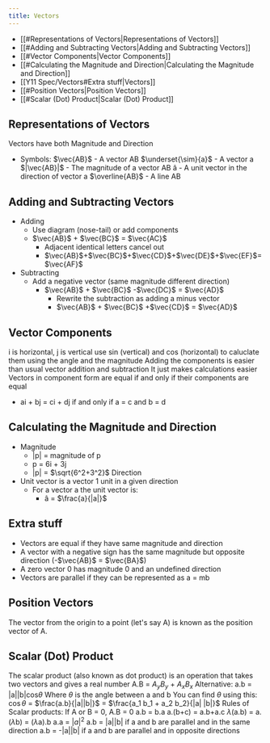 ```yaml
---
title: Vectors
---
```


- [[#Representations of Vectors|Representations of Vectors]]
- [[#Adding and Subtracting Vectors|Adding and Subtracting Vectors]]
- [[#Vector Components|Vector Components]]
- [[#Calculating the Magnitude and Direction|Calculating the Magnitude and Direction]]
- [[Y11 Spec/Vectors#Extra stuff|Vectors]]
- [[#Position Vectors|Position Vectors]]
- [[#Scalar (Dot) Product|Scalar (Dot) Product]]

## Representations of Vectors
Vectors have both Magnitude and Direction
- Symbols:
	$\vec{AB}$ - A vector AB
	$\underset{\sim}{a}$ - A vector a
	$|\vec{AB}|$ - The magnitude of a vector AB
	â - A unit vector in the direction of vector a
	$\overline{AB}$ - A line AB
## Adding and Subtracting Vectors
- Adding
	- Use diagram (nose-tail) or add components
	- $\vec{AB}$ + $\vec{BC}$ = $\vec{AC}$
		- Adjacent identical letters cancel out
		- $\vec{AB}$+$\vec{BC}$+$\vec{CD}$+$\vec{DE}$+$\vec{EF}$=$\vec{AF}$
- Subtracting
	- Add a negative vector (same magnitude different direction)
		- $\vec{AB}$ + $\vec{BC}$ -$\vec{DC}$ = $\vec{AD}$ 
			- Rewrite the subtraction as adding a minus vector
			- $\vec{AB}$ + $\vec{BC}$ +$\vec{CD}$ = $\vec{AD}$ 

## Vector Components
i is horizontal, j is vertical
use sin (vertical) and cos (horizontal) to caluclate them using the angle and the magnitude
Adding the components is easier than usual vector addition and subtraction
It just makes calculations easier
Vectors in component form are equal if and only if their components are equal
-   ai + bj = ci + dj if and only if a = c and b = d
## Calculating the Magnitude and Direction
- Magnitude
	- |p| = magnitude of p
	- p = 6i + 3j
	- |p| = $\sqrt{6^2+3^2}$ 
Direction
- Unit vector is a vector 1 unit in a given direction
	- For a vector a the unit vector is:
		- â = $\frac{a}{|a|}$
## Extra stuff
-   Vectors are equal if they have same magnitude and direction
-   A vector with a negative sign has the same magnitude but opposite direction  (-$\vec{AB}$ = $\vec{BA}$)
-   A zero vector 0 has magnitude 0 and an undefined direction
-   Vectors are parallel if they can be represented as a = mb


## Position Vectors
The vector from the origin to a point (let's say A) is known as the position vector of A.
## Scalar (Dot) Product
The scalar product (also known as dot product) is an operation that takes two vectors and gives a real number
A.B = $A_yB_y$ + $A_xB_x$ 
	Alternative:
		a.b = |a||b|cos$\theta$
			Where $\theta$ is the angle between a and b
			You can find $\theta$ using this:
				$\cos\theta$ = $\frac{a.b}{|a||b|}$ = $\frac{a_1 b_1 + a_2 b_2}{|a| |b|}$
Rules of Scalar products:
	If A or B = 0, A.B = 0
	a.b = b.a
	a.(b+c) = a.b+a.c
	$\lambda$(a.b) = a.($\lambda$b) = ($\lambda$a).b
	a.a = $|a|^2$ 
	a.b = |a||b| if a and b are parallel and in the same direction
	a.b = -|a||b| if a and b are parallel and in opposite directions
	